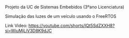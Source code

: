 Projeto da UC de Sistemas Embebidos (3ºano Licenciatura)

Simulação das luzes de um veículo usando o FreeRTOS

Link Video: https://youtube.com/shorts/lQt5SdZXXH8?si=WiuMjLiV3D8K9dJC
